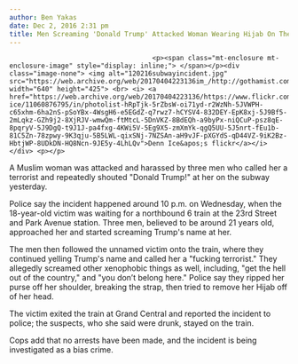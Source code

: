 ```yaml
---
author: Ben Yakas
date: Dec 2, 2016 2:31 pm
title: Men Screaming 'Donald Trump' Attacked Woman Wearing Hijab On The Subway
---
```


	
										<p><span class="mt-enclosure mt-enclosure-image" style="display: inline;"> </span></p><div class="image-none"> <img alt="120216subwayincident.jpg" src="https://web.archive.org/web/20170404223136im_/http://gothamist.com/attachments/byakas/120216subwayincident.jpg" width="640" height="425"> <br> <i> <a href="https://web.archive.org/web/20170404223136/https://www.flickr.com/photos/denn-ice/11060876795/in/photolist-hRpTjk-5rZbsW-oi71yd-r2WzNh-5JVWPH-c65xhm-6ha2nS-pSoYBx-4WsgH6-e5EGdZ-q7rwz7-hCYSV4-832DEY-EpK8xj-5J9Bf5-2mLqkz-GZh9j2-8XjRJV-wmwQm-ftMtcL-5DnVKZ-8BdEQh-a9byPx-niQCuP-psz8qE-8pqryV-5J9DgQ-t9J1J-pa4fxg-4KWi5V-5Eg9X5-zmXmYk-qgQ5UU-5J5nrt-fEu1b-81C5Zn-78zpwy-9K3qju-5B5LWL-qixSNj-7NZSAn-aH9vJF-pXGYdS-qD44VZ-9iK2Bz-HbtjWP-8UDkDN-HQ8Ncn-9JE5y-4LhLQv">Denn Ice&apos;s flickr</a></i></div> <p></p>

<p>A Muslim woman was attacked and harassed by three men who called her a terrorist and repeatedly shouted &quot;Donald Trump!&quot; at her on the subway yesterday.</p>

<p>Police say the incident happened around 10 p.m. on Wednesday, when the 18-year-old victim was waiting for a northbound 6 train at the 23rd Street and Park Avenue station. Three men, believed to be around 21 years old, approached her and started screaming Trump&apos;s name at her. </p>

<p>The men then followed the unnamed victim onto the train, where they continued yelling Trump&apos;s name and called her a &quot;fucking terrorist.&quot; They allegedly screamed other xenophobic things as well, including, &quot;get the hell out of the country,&quot; and &quot;you don&#x2019;t belong here.&quot; Police say they ripped her purse off her shoulder, breaking the strap, then tried to remove her Hijab off of her head. </p>

<p>The victim exited the train at Grand Central and reported the incident to police; the suspects, who she said were drunk, stayed on the train.  </p>

<p>Cops add that no arrests have been made, and the incident is being investigated as a bias crime.</p>					
										
									
				